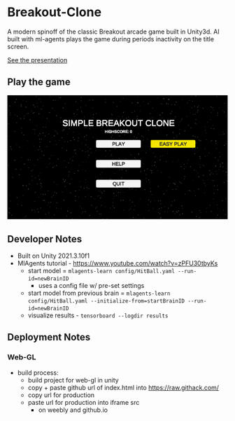 # Breakout-Clone
A modern spinoff of the classic Breakout arcade game built in Unity3d. AI built with ml-agents plays the game during periods inactivity on the title screen. 

[See the presentation](https://docs.google.com/presentation/d/1HEdi159ltVG2eTYerhlTsmcbYpWvM3ygljTGu5KgJrk/edit?usp=sharing)

## Play the game
[![Brick Breaker Title](/images/brick_breaker.PNG)](https://sethcram.github.io/?game=2#games)

## Developer Notes
- Built on Unity 2021.3.10f1
- MlAgents tutorial - https://www.youtube.com/watch?v=zPFU30tbyKs
  - start model = `mlagents-learn config/HitBall.yaml --run-id=newBrainID`
    - uses a config file w/ pre-set settings
  - start model from previous brain = `mlagents-learn config/HitBall.yaml --initialize-from=startBrainID --run-id=newBrainID`
  - visualize results - `tensorboard --logdir results`
  
## Deployment Notes
### Web-GL 
- build process:
  - build project for web-gl in unity
  - copy + paste github url of index.html into https://raw.githack.com/ 
  - copy url for production
  - paste url for production into iframe src
    - on weebly and github.io
